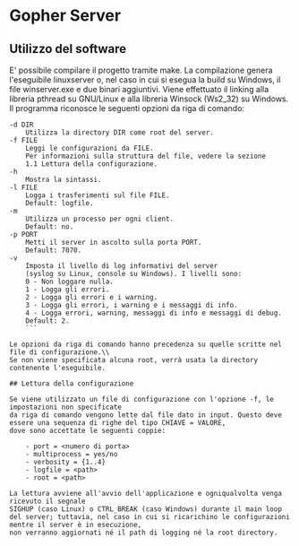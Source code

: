 # Gopher Server

## Utilizzo del software

E' possibile compilare il progetto tramite make. La compilazione genera l'eseguibile linuxserver o,
nel caso in cui si esegua la build su Windows, il file winserver.exe e due binari aggiuntivi.
Viene effettuato il linking alla libreria pthread su GNU/Linux e alla libreria Winsock (Ws2_32) su Windows.
Il programma riconosce le seguenti opzioni da riga di comando:

```
-d DIR
    Utilizza la directory DIR come root del server.
-f FILE 
    Leggi le configurazioni da FILE. 
    Per informazioni sulla struttura del file, vedere la sezione 
    1.1 Lettura della configurazione.
-h
    Mostra la sintassi.
-l FILE
    Logga i trasferimenti sul file FILE. 
    Default: logfile.
-m 
    Utilizza un processo per ogni client. 
    Default: no.
-p PORT
    Metti il server in ascolto sulla porta PORT. 
    Default: 7070.
-v
    Imposta il livello di log informativi del server 
    (syslog su Linux, console su Windows). I livelli sono:
    0 - Non loggare nulla.
    1 - Logga gli errori.
    2 - Logga gli errori e i warning.
    3 - Logga gli errori, i warning e i messaggi di info.
    4 - Logga errori, warning, messaggi di info e messaggi di debug.
    Default: 2.
    ```
    
Le opzioni da riga di comando hanno precedenza su quelle scritte nel file di configurazione.\\
Se non viene specificata alcuna root, verrà usata la directory contenente l'eseguibile.

## Lettura della configurazione

Se viene utilizzato un file di configurazione con l'opzione -f, le impostazioni non specificate
da riga di comando vengono lette dal file dato in input. Questo deve essere una sequenza di righe del tipo CHIAVE = VALORE, 
dove sono accettate le seguenti coppie:

    - port = <numero di porta>
    - multiprocess = yes/no
    - verbosity = {1..4}
    - logfile = <path>
    - root = <path>
    
La lettura avviene all'avvio dell'applicazione e ogniqualvolta venga ricevuto il segnale 
SIGHUP (caso Linux) o CTRL_BREAK (caso Windows) durante il main loop del server; tuttavia, nel caso in cui si ricarichino le configurazioni mentre il server è in esecuzione,
non verranno aggiornati né il path di logging né la root directory.
